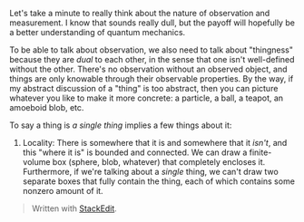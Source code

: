 Let's take a minute to really think about the nature of observation and measurement. I know that sounds really dull, but the payoff will hopefully be a better understanding of quantum mechanics.

To be able to talk about observation, we also need to talk about "thingness" because they are *dual* to each other, in the sense that one isn't well-defined without the other. There's no observation without an observed object, and things are only knowable through their observable properties. By the way, if my abstract discussion of a "thing" is too abstract, then you can picture whatever you like to make it more concrete: a particle, a ball, a teapot, an amoeboid blob, etc.

To say a thing is *a single thing* implies a few things about it:
1. Locality:
There is somewhere that it is and somewhere that it *isn't*, and this "where it is" is bounded and connected. We can draw a finite-volume box (sphere, blob, whatever) that completely encloses it. Furthermore, if we're talking about a *single* thing, we can't draw two separate boxes that fully contain the thing, each of which contains some nonzero amount of it.




> Written with [StackEdit](https://stackedit.io/).
<!--stackedit_data:
eyJoaXN0b3J5IjpbODU5OTQ5NDQ4LC0xMDA1Mjk5NTI2LDU2MT
k3NTM5MCwtMTQxNzkxMjcyOCwtMTk3NDE4MjA2MCwtNTY2Mjc3
MTQ2LC0xOTQ0MTk2ODc0XX0=
-->